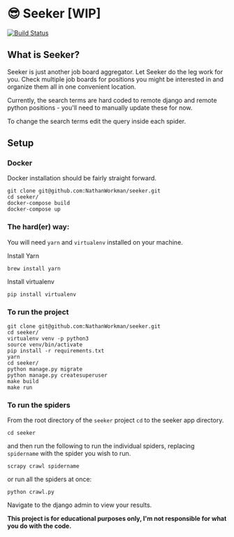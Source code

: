 # :sunglasses: Seeker [WIP]

[![Build Status](https://travis-ci.org/NathanWorkman/seeker.svg?branch=master)](https://travis-ci.org/NathanWorkman/seeker)

## What is Seeker?
Seeker is just another job board aggregator. Let Seeker do the leg work for you. Check multiple job boards for positions you might be interested in and organize them all in one convenient location.

Currently, the search terms are hard coded to remote django and remote python positions - you'll need to manually update these for now.

To change the search terms edit the query inside each spider.

## Setup

### Docker

Docker installation should be fairly straight forward.

```
git clone git@github.com:NathanWorkman/seeker.git
cd seeker/
docker-compose build
docker-compose up
```

### The hard(er) way:

You will need `yarn` and `virtualenv` installed on your machine.

Install Yarn
```
brew install yarn
```

Install virtualenv
```
pip install virtualenv
```

### To run the project
```
git clone git@github.com:NathanWorkman/seeker.git
cd seeker/
virtualenv venv -p python3
source venv/bin/activate
pip install -r requirements.txt
yarn
cd seeker/
python manage.py migrate
python manage.py createsuperuser
make build
make run
```

### To run the spiders
From the root directory of the `seeker` project `cd` to the seeker app directory.

```
cd seeker
```
and then run the following to run the individual spiders, replacing `spidername` with the spider you wish to run.

```
scrapy crawl spidername
```

or run all the spiders at once:

```
python crawl.py
```

Navigate to the django admin to view your results.


**This project is for educational purposes only, I'm not responsible for what you do with the code.**




